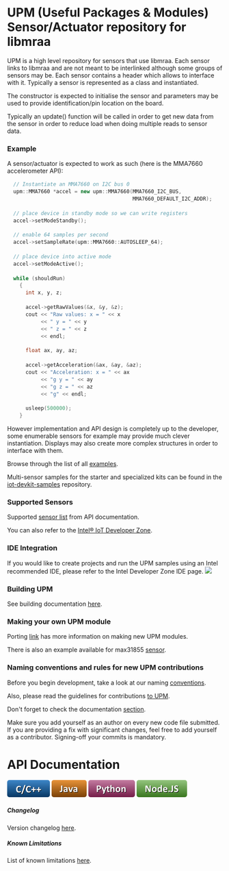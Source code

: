 UPM (Useful Packages & Modules) Sensor/Actuator repository for libmraa
==============

UPM is a high level repository for sensors that use libmraa. Each sensor links
to libmraa and are not meant to be interlinked although some groups of sensors
may be. Each sensor contains a header which allows to interface with it.
Typically a sensor is represented as a class and instantiated.

The constructor is expected to initialise the sensor and parameters may be used
to provide identification/pin location on the board.

Typically an update() function will be called in order to get new data from the
sensor in order to reduce load when doing multiple reads to sensor data.

### Example

A sensor/actuator is expected to work as such (here is the MMA7660 accelerometer API):
```C++
  // Instantiate an MMA7660 on I2C bus 0
  upm::MMA7660 *accel = new upm::MMA7660(MMA7660_I2C_BUS,
                                         MMA7660_DEFAULT_I2C_ADDR);

  // place device in standby mode so we can write registers
  accel->setModeStandby();

  // enable 64 samples per second
  accel->setSampleRate(upm::MMA7660::AUTOSLEEP_64);
  
  // place device into active mode
  accel->setModeActive();

  while (shouldRun)
    {
      int x, y, z;
      
      accel->getRawValues(&x, &y, &z);
      cout << "Raw values: x = " << x 
           << " y = " << y
           << " z = " << z
           << endl;
      
      float ax, ay, az;
      
      accel->getAcceleration(&ax, &ay, &az);
      cout << "Acceleration: x = " << ax 
           << "g y = " << ay
           << "g z = " << az
           << "g" << endl;
      
      usleep(500000);
    }
```

However implementation and API design is completely up to the developer, some
enumerable sensors for example may provide much clever instantiation. Displays
may also create more complex structures in order to interface with them.

Browse through the list of all [examples](https://github.com/intel-iot-devkit/upm/tree/master/examples).

Multi-sensor samples for the starter and specialized kits can be found in the
[iot-devkit-samples](https://github.com/intel-iot-devkit/iot-devkit-samples) repository.

### Supported Sensors

Supported [sensor list](http://iotdk.intel.com/docs/master/upm/modules.html) from API documentation.

You can also refer to the [Intel® IoT Developer Zone](https://software.intel.com/iot/sensors).

### IDE Integration

If you would like to create projects and run the UPM samples using an Intel recommended IDE,
please refer to the Intel Developer Zone IDE page.
<a href="https://software.intel.com/iot/software/ide"><img src="../docs/icons/allides.png"/></a>

### Building UPM

See building documentation [here](docs/building.md).

### Making your own UPM module

Porting [link](docs/porting.md) has more information on making new UPM modules.

There is also an example available for max31855 [sensor](docs/max31855.md).

### Naming conventions and rules for new UPM contributions

Before you begin development, take a look at our naming [conventions](docs/naming.md).

Also, please read the guidelines for contributions [to UPM](docs/contributions.md).

Don't forget to check the documentation [section](docs/documentation.md).

Make sure you add yourself as an author on every new code file submitted.
If you are providing a fix with significant changes, feel free to add yourself
as a contributor. Signing-off your commits is mandatory.

API Documentation
==============

<a href="http://iotdk.intel.com/docs/master/upm/modules.html"><img src="docs/icons/c++.png"/></a>
<a href="http://iotdk.intel.com/docs/master/upm/java"><img src="docs/icons/java.png"/></a>
<a href="http://iotdk.intel.com/docs/master/upm/python"><img src="docs/icons/python.png"/></a>
<a href="http://iotdk.intel.com/docs/master/upm/node"><img src="docs/icons/node.png"/></a>

##### Changelog
Version changelog [here](docs/changelog.md).

##### Known Limitations
List of known limitations [here](docs/knownlimitations.md).

